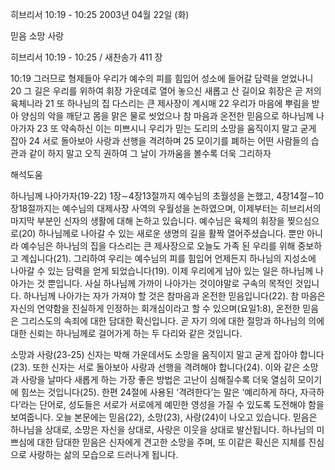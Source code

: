 히브리서 10:19 - 10:25 
2003년 04월 22일 (화)

믿음 소망 사랑



히브리서 10:19 - 10:25 / 새찬송가 411 장


10:19 그러므로 형제들아 우리가 예수의 피를 힘입어 성소에 들어갈 담력을 얻었나니
20 그 길은 우리를 위하여 휘장 가운데로 열어 놓으신 새롭고 산 길이요 휘장은 곧 저의 육체니라 
21 또 하나님의 집 다스리는 큰 제사장이 계시매 
22 우리가 마음에 뿌림을 받아 양심의 악을 깨닫고 몸을 맑은 물로 씻었으나 참 마음과 온전한 믿음으로 하나님께 나아가자 
23 또 약속하신 이는 미쁘시니 우리가 믿는 도리의 소망을 움직이지 말고 굳게 잡아 
24 서로 돌아보아 사랑과 선행을 격려하며 
25 모이기를 폐하는 어떤 사람들의 습관과 같이 하지 말고 오직 권하여 그 날이 가까움을 볼수록 더욱 그리하자

해석도움





하나님께 나아가자(19-22) 
1장∼4장13절까지 예수님의 초월성을 논했고, 4장14절∼10장18절까지는 예수님의 대제사장 사역의 우월성을 논하였으며, 이제부터는 히브리서의 마지막 부분인 신자의 생활에 대해 논하고 있습니다. 예수님은 육체의 휘장을 찢으심으로(20) 하나님께로 나아갈 수 있는 새로운 생명의 길을 활짝 열어주셨습니다. 뿐만 아니라 예수님은 하나님의 집을 다스리는 큰 제사장으로 오늘도 가족 된 우리를 위해 중보하고 계십니다(21). 그리하여 우리는 예수님의 피를 힘입어 언제든지 하나님의 지성소에 나아갈 수 있는 담력을 얻게 되었습니다(19). 이제 우리에게 남아 있는 일은 하나님께 나아가는 것 뿐입니다. 사실 하나님께 가까이 나아가는 것이야말로 구속의 목적인 것입니다. 하나님께 나아가는 자가 가져야 할 것은 참마음과 온전한 믿음입니다(22). 참 마음은 자신의 연약함을 진실하게 인정하는 회개심이라고 할 수 있으며(요일1:8), 온전한 믿음은 그리스도의 속죄에 대한 담대한 확신입니다. 곧 자기 의에 대한 절망과 하나님의 의에 대한 신뢰는 하나님께로 걸어가게 하는 두 다리와 같은 것입니다. 

소망과 사랑(23-25) 
신자는 박해 가운데서도 소망을 움직이지 말고 굳게 잡아야 합니다(23). 또한 신자는 서로 돌아보아 사랑과 선행을 격려해야 합니다(24). 이와 같은 소망과 사랑을 날마다 새롭게 하는 가장 좋은 방법은 고난이 심해질수록 더욱 열심히 모이기에 힘쓰는 것입니다(25). 한편 24절에 사용된 ‘격려한다’는 말은 ‘예리하게 하다, 자극하다’라는 단어로, 성도들은 서로가 서로에게 예민한 영성을 가질 수 있도록 도전해야 함을 보여줍니다. 오늘 본문에는 믿음(22), 소망(23), 사랑(24)이 나오고 있습니다. 믿음은 하나님을 상대로, 소망은 자신을 상대로, 사랑은 이웃을 상대로 발산됩니다. 하나님의 미쁘심에 대한 담대한 믿음은 신자에게 견고한 소망을 주며, 또 이같은 확신은 지체를 진심으로 사랑하는 삶의 모습으로 드러나게 됩니다.